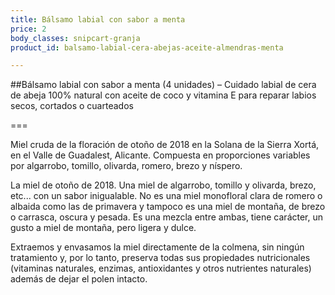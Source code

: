 ```yaml
---
title: Bálsamo labial con sabor a menta
price: 2
body_classes: snipcart-granja
product_id: balsamo-labial-cera-abejas-aceite-almendras-menta

---
```


##Bálsamo labial con sabor a menta (4 unidades) – Cuidado labial de cera de
abeja 100% natural con aceite de coco y vitamina E para reparar labios secos,
cortados o cuarteados

===

Miel cruda de la floración de otoño de 2018 en la Solana de la Sierra
Xortá, en el Valle de Guadalest, Alicante. Compuesta en proporciones variables
por algarrobo, tomillo, olivarda, romero, brezo y níspero.

La miel de otoño de 2018. Una miel de algarrobo, tomillo y olivarda, brezo,
etc... con un sabor inigualable. No es una miel monofloral clara de romero o
albaida como las de primavera y tampoco es una miel de montaña, de brezo o
carrasca, oscura y pesada. Es una mezcla entre ambas, tiene carácter, un gusto a
miel de montaña, pero ligera y dulce.

Extraemos y envasamos la miel directamente de la colmena, sin ningún tratamiento
y, por lo tanto, preserva todas sus propiedades nutricionales (vitaminas
naturales, enzimas, antioxidantes y otros nutrientes naturales) además de dejar
el polen intacto.





